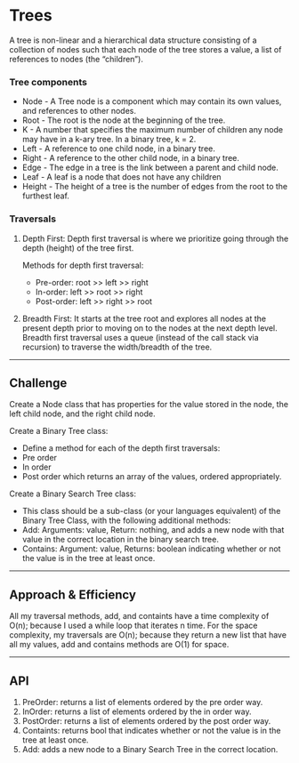 # Trees
A tree is non-linear and a hierarchical data structure consisting of a collection of nodes such that each node of the tree stores a value, a list of references to nodes (the “children”).
### Tree components
+ Node - A Tree node is a component which may contain its own values, and references to other nodes.
+ Root - The root is the node at the beginning of the tree.
+ K - A number that specifies the maximum number of children any node may have in a k-ary tree. In a binary tree, k = 2.
+ Left - A reference to one child node, in a binary tree.
+ Right - A reference to the other child node, in a binary tree.
+ Edge - The edge in a tree is the link between a parent and child node.
+ Leaf - A leaf is a node that does not have any children
+ Height - The height of a tree is the number of edges from the root to the furthest leaf.

### Traversals
1. Depth First: Depth first traversal is where we prioritize going through the depth (height) of the tree first.

	Methods for depth first traversal:
	+ Pre-order: root >> left >> right
	+ In-order: left >> root >> right
	+ Post-order: left >> right >> root
	
2. Breadth First: It starts at the tree root and explores all nodes at the present depth prior to moving on to the nodes at the next depth level. Breadth first traversal uses a queue (instead of the call stack via recursion) to traverse the width/breadth of the tree.

---
## Challenge
<!-- Description of the challenge -->
Create a Node class that has properties for the value stored in the node, the left child node, and the right child node.

Create a Binary Tree class: 
+ Define a method for each of the depth first 	traversals:
+ Pre order
+ In order
+ Post order which returns an array of the values, ordered appropriately.

Create a Binary Search Tree class:
+ This class should be a sub-class (or your languages equivalent) of the Binary Tree Class, with the following additional methods:
+ Add: Arguments: value, Return: nothing, and adds a new node with that value in the correct location in the binary search tree.
+ Contains: Argument: value, Returns: boolean indicating whether or not the value is in the tree at least once.

---
## Approach & Efficiency
All my traversal methods, add, and containts have a time complexity of O(n); because I used a while loop that iterates n time. For the space complexity, my traversals are O(n); because they return a new list that have all my values, add and contains methods are O(1) for space.

---
## API
1. PreOrder: returns a list of elements ordered by the pre order way.
2. InOrder: returns a list of elements ordered by the in order way.
3. PostOrder: returns a list of elements ordered by the post order way.
4. Containts: returns bool that indicates whether or not the value is in the tree at least once.
5. Add: adds a new node to a Binary Search Tree in the correct location.